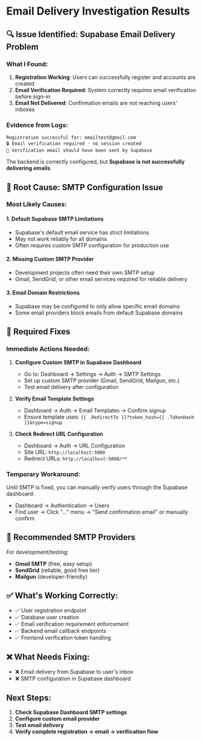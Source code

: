 # Email Delivery Investigation Results

## 🔍 Issue Identified: Supabase Email Delivery Problem

### What I Found:
1. **Registration Working**: Users can successfully register and accounts are created
2. **Email Verification Required**: System correctly requires email verification before sign-in
3. **Email Not Delivered**: Confirmation emails are not reaching users' inboxes

### Evidence from Logs:
```
Registration successful for: emailtest@gmail.com
🔒 Email verification required - no session created
📧 Verification email should have been sent by Supabase
```

The backend is correctly configured, but **Supabase is not successfully delivering emails**.

## 🚨 Root Cause: SMTP Configuration Issue

### Most Likely Causes:

#### 1. **Default Supabase SMTP Limitations**
- Supabase's default email service has strict limitations
- May not work reliably for all domains
- Often requires custom SMTP configuration for production use

#### 2. **Missing Custom SMTP Provider**
- Development projects often need their own SMTP setup
- Gmail, SendGrid, or other email services required for reliable delivery

#### 3. **Email Domain Restrictions**
- Supabase may be configured to only allow specific email domains
- Some email providers block emails from default Supabase domains

## 🔧 Required Fixes

### Immediate Actions Needed:

1. **Configure Custom SMTP in Supabase Dashboard**
   - Go to: Dashboard → Settings → Auth → SMTP Settings
   - Set up custom SMTP provider (Gmail, SendGrid, Mailgun, etc.)
   - Test email delivery after configuration

2. **Verify Email Template Settings**
   - Dashboard → Auth → Email Templates → Confirm signup
   - Ensure template uses: `{{ .RedirectTo }}?token_hash={{ .TokenHash }}&type=signup`

3. **Check Redirect URL Configuration**
   - Dashboard → Auth → URL Configuration
   - Site URL: `http://localhost:5000`
   - Redirect URLs: `http://localhost:5000/**`

### Temporary Workaround:
Until SMTP is fixed, you can manually verify users through the Supabase dashboard:
- Dashboard → Authentication → Users
- Find user → Click "..." menu → "Send confirmation email" or manually confirm

## 📧 Recommended SMTP Providers

For development/testing:
- **Gmail SMTP** (free, easy setup)
- **SendGrid** (reliable, good free tier)
- **Mailgun** (developer-friendly)

## ✅ What's Working Correctly:

- ✅ User registration endpoint
- ✅ Database user creation
- ✅ Email verification requirement enforcement
- ✅ Backend email callback endpoints
- ✅ Frontend verification token handling

## ❌ What Needs Fixing:

- ❌ Email delivery from Supabase to user's inbox
- ❌ SMTP configuration in Supabase dashboard

## Next Steps:

1. **Check Supabase Dashboard SMTP settings**
2. **Configure custom email provider**
3. **Test email delivery**
4. **Verify complete registration → email → verification flow**